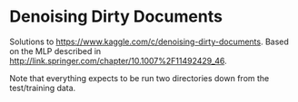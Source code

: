 # Denoising Dirty Documents

Solutions to https://www.kaggle.com/c/denoising-dirty-documents. Based
on the MLP described in
http://link.springer.com/chapter/10.1007%2F11492429_46.

Note that everything expects to be run two directories down from the
test/training data.
